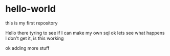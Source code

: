 # hello-world
this is my first repository

Hello there tyring to see if I can make my own sql
ok lets see what happens
I don't get it, is this working

ok adding more stuff
